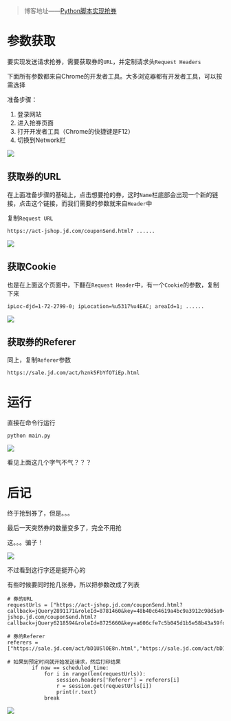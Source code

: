 >博客地址——[Python脚本实现抢券](http://blog.csdn.net/white_idiot/article/details/78385441)

# 参数获取

要实现发送请求抢券，需要获取券的`URL`，并定制请求头`Request Headers`

下面所有参数都来自Chrome的开发者工具。大多浏览器都有开发者工具，可以按需选择

准备步骤：

1. 登录网站
2. 进入抢券页面
3. 打开开发者工具（Chrome的快捷键是F12）
4. 切换到Network栏

![](http://upload-images.jianshu.io/upload_images/2482101-0cb61f096e57f9cf.png?imageMogr2/auto-orient/strip%7CimageView2/2/w/1240)

## 获取券的URL

在上面准备步骤的基础上，点击想要抢的券，这时`Name`栏底部会出现一个新的链接，点击这个链接，而我们需要的参数就来自`Header`中

复制`Request URL`

```
https://act-jshop.jd.com/couponSend.html? ......
```

![](http://upload-images.jianshu.io/upload_images/2482101-0568fcfc9128cd54.png?imageMogr2/auto-orient/strip%7CimageView2/2/w/1240)

## 获取Cookie

也是在上面这个页面中，下翻在`Request Header`中，有一个`Cookie`的参数，复制下来

```
ipLoc-djd=1-72-2799-0; ipLocation=%u5317%u4EAC; areaId=1; ......
```

![](http://upload-images.jianshu.io/upload_images/2482101-f65ea39c17d73c2a.png?imageMogr2/auto-orient/strip%7CimageView2/2/w/1240)

## 获取券的Referer

同上，复制`Referer`参数

```
https://sale.jd.com/act/hznk5FbYfOTiEp.html
```

# 运行

直接在命令行运行

```
python main.py
```

![](http://upload-images.jianshu.io/upload_images/2482101-16e1c54f95521402.png?imageMogr2/auto-orient/strip%7CimageView2/2/w/1240)

看见上面这几个字气不气？？？

# 后记

终于抢到券了，但是。。。

最后一天突然券的数量变多了，完全不用抢

这。。。骗子！

![](http://upload-images.jianshu.io/upload_images/2482101-ab1d7c9baf852edc.png?imageMogr2/auto-orient/strip%7CimageView2/2/w/1240)

不过看到这行字还是挺开心的

有些时候要同时抢几张券，所以把参数改成了列表

```
# 券的URL
requestUrls = ["https://act-jshop.jd.com/couponSend.html?callback=jQuery2891171&roleId=8781460&key=48b40c64619a4bc9a3912c98d5a94fed&_=1510055639531","https://act-jshop.jd.com/couponSend.html?callback=jQuery6218594&roleId=8725660&key=a606cfe7c5b045d1b5e58b43a59fd9b1&_=1510056463018"]

# 券的Referer
referers = ["https://sale.jd.com/act/bD1USlOE8n.html","https://sale.jd.com/act/bD1USlOE8n.html"]

# 如果到预定时间就开始发送请求，然后打印结果
        if now == scheduled_time:
            for i in range(len(requestUrls)):
                session.headers['Referer'] = referers[i]
                r = session.get(requestUrls[i])
                print(r.text)
            break
```

![](http://upload-images.jianshu.io/upload_images/2482101-3332eb610d1baf4e.png?imageMogr2/auto-orient/strip%7CimageView2/2/w/1240)

